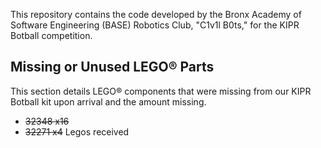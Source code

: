 
This repository contains the code developed by the Bronx Academy of Software Engineering (BASE) Robotics Club, "C1v1l B0ts," for the KIPR Botball competition.


## Missing or Unused LEGO® Parts
This section details LEGO® components that were missing from our KIPR Botball kit upon arrival and the amount missing.
* ~~32348 x16~~
* ~~32271 x4~~
Legos received 

